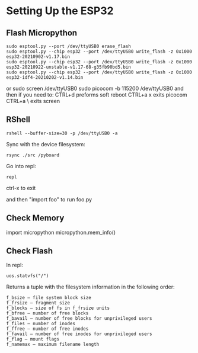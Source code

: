 # Setting Up the ESP32

## Flash Micropython

    sudo esptool.py --port /dev/ttyUSB0 erase_flash
    sudo esptool.py --chip esp32 --port /dev/ttyUSB0 write_flash -z 0x1000 esp32-20210902-v1.17.bin
    sudo esptool.py --chip esp32 --port /dev/ttyUSB0 write_flash -z 0x1000 esp32-20210922-unstable-v1.17-68-g35fb90bd5.bin
    sudo esptool.py --chip esp32 --port /dev/ttyUSB0 write_flash -z 0x1000 esp32-idf4-20210202-v1.14.bin


 or sudo screen /dev/ttyUSB0
 sudo picocom -b 115200 /dev/ttyUSB0
 and then if you need to:
    CTRL+d	preforms soft reboot
    CTRL+a x	exits picocom
    CTRL+a \	exits screen


## RShell

    rshell --buffer-size=30 -p /dev/ttyUSB0 -a

Sync with the device filesystem:

    rsync ./src /pyboard

Go into repl:

    repl 

ctrl-x to exit

and then "import foo" to run foo.py



## Check Memory

import micropython
micropython.mem_info()

## Check Flash

In repl:

    uos.statvfs("/")

Returns a tuple with the filesystem information in the following order:

    f_bsize – file system block size
    f_frsize – fragment size
    f_blocks – size of fs in f_frsize units
    f_bfree – number of free blocks
    f_bavail – number of free blocks for unprivileged users
    f_files – number of inodes
    f_ffree – number of free inodes
    f_favail – number of free inodes for unprivileged users
    f_flag – mount flags
    f_namemax – maximum filename length